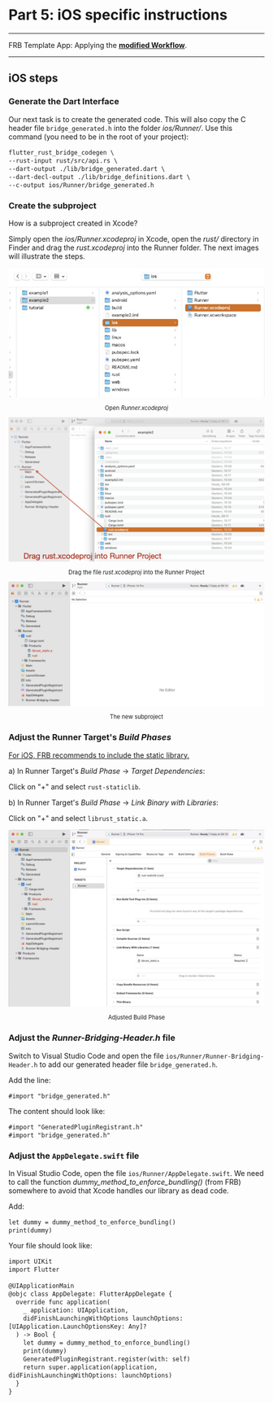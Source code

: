 # Part 5: iOS specific instructions

---

FRB Template App: Applying the **<a href="../frb-example-app">modified Workflow</a>**.

---

## iOS steps

### Generate the Dart Interface

Our next task is to create the generated code. This will also copy the C header file `bridge_generated.h` into the folder _ios/Runner/_. Use this command (you need to be in the root of your project):

```
flutter_rust_bridge_codegen \
--rust-input rust/src/api.rs \
--dart-output ./lib/bridge_generated.dart \
--dart-decl-output ./lib/bridge_definitions.dart \
--c-output ios/Runner/bridge_generated.h
```

### Create the subproject

How is a subproject created in Xcode?

Simply open the _ios/Runner.xcodeproj_ in Xcode, open the _rust/_ directory in Finder and drag the _rust.xcodeproj_ into the Runner folder. The next images will illustrate the steps.

<figure style="margin:0;">
<img src="../../../assets/ios_instructions/ios_xcodeproj.jpg" alt=""><figcaption style="font-size: 0.8em;text-align:center;"><p>Open <i>Runner.xcodeproj</i></p></figcaption>
</figure>

<figure style="margin:0;">
<img src="../../../assets/ios_instructions/ios_drag_rust.png" alt=""><figcaption style="font-size: 0.8em;text-align:center;"><p>Drag the file <i>rust.xcodeproj</i> into the Runner Project</p></figcaption>
</figure>

<figure style="margin:0;">
<img src="../../../assets/ios_instructions/ios_subproject.jpg" alt=""><figcaption style="font-size: 0.8em;text-align:center;"><p>The new subproject</p></figcaption>
</figure>

### Adjust the Runner Target's _Build Phases_

<a href="https://cjycode.com/flutter_rust_bridge/integrate/ios_linking.html" target="_blank">For iOS, FRB recommends to include the static library.</a>

a) In Runner Target's _Build Phase_ -> _Target Dependencies_:

Click on "+" and select `rust-staticlib`.

b) In Runner Target's _Build Phase_ -> _Link Binary with Libraries_:

Click on "+" and select `librust_static.a`.

<figure style="margin:0;">
<img src="../../../assets/ios_instructions/ios_build_phase.jpg" alt=""><figcaption style="font-size: 0.8em;text-align:center;"><p>Adjusted Build Phase</p></figcaption>
</figure>

### Adjust the _Runner-Bridging-Header.h_ file

Switch to Visual Studio Code and open the file `ios/Runner/Runner-Bridging-Header.h` to add our generated header file `bridge_generated.h`.

Add the line:

```
#import "bridge_generated.h"
```

The content should look like:

```
#import "GeneratedPluginRegistrant.h"
#import "bridge_generated.h"
```

### Adjust the `AppDelegate.swift` file

In Visual Studio Code, open the file `ios/Runner/AppDelegate.swift`. We need to call the function _dummy_method_to_enforce_bundling()_ (from FRB) somewhere to avoid that Xcode handles our library as dead code.

Add:

```
let dummy = dummy_method_to_enforce_bundling()
print(dummy)
```

Your file should look like:

```
import UIKit
import Flutter

@UIApplicationMain
@objc class AppDelegate: FlutterAppDelegate {
  override func application(
    _ application: UIApplication,
    didFinishLaunchingWithOptions launchOptions: [UIApplication.LaunchOptionsKey: Any]?
  ) -> Bool {
    let dummy = dummy_method_to_enforce_bundling()
    print(dummy)
    GeneratedPluginRegistrant.register(with: self)
    return super.application(application, didFinishLaunchingWithOptions: launchOptions)
  }
}
```
